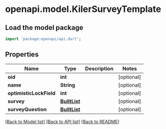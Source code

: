 # openapi.model.KilerSurveyTemplate

## Load the model package
```dart
import 'package:openapi/api.dart';
```

## Properties
Name | Type | Description | Notes
------------ | ------------- | ------------- | -------------
**oid** | **int** |  | [optional] 
**name** | **String** |  | [optional] 
**optimisticLockField** | **int** |  | [optional] 
**survey** | [**BuiltList<KilerSurvey>**](KilerSurvey.md) |  | [optional] 
**surveyQuestion** | [**BuiltList<KilerSurveyQuestion>**](KilerSurveyQuestion.md) |  | [optional] 

[[Back to Model list]](../README.md#documentation-for-models) [[Back to API list]](../README.md#documentation-for-api-endpoints) [[Back to README]](../README.md)


